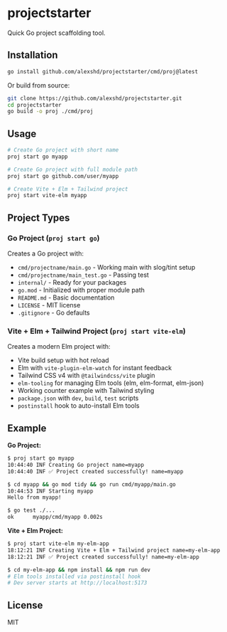 # projectstarter

Quick Go project scaffolding tool.

## Installation

```bash
go install github.com/alexshd/projectstarter/cmd/proj@latest
```

Or build from source:

```bash
git clone https://github.com/alexshd/projectstarter.git
cd projectstarter
go build -o proj ./cmd/proj
```

## Usage

```bash
# Create Go project with short name
proj start go myapp

# Create Go project with full module path
proj start go github.com/user/myapp

# Create Vite + Elm + Tailwind project
proj start vite-elm myapp
```

## Project Types

### Go Project (`proj start go`)

Creates a Go project with:

- `cmd/projectname/main.go` - Working main with slog/tint setup
- `cmd/projectname/main_test.go` - Passing test
- `internal/` - Ready for your packages
- `go.mod` - Initialized with proper module path
- `README.md` - Basic documentation
- `LICENSE` - MIT license
- `.gitignore` - Go defaults

### Vite + Elm + Tailwind Project (`proj start vite-elm`)

Creates a modern Elm project with:

- Vite build setup with hot reload
- Elm with `vite-plugin-elm-watch` for instant feedback
- Tailwind CSS v4 with `@tailwindcss/vite` plugin
- `elm-tooling` for managing Elm tools (elm, elm-format, elm-json)
- Working counter example with Tailwind styling
- `package.json` with `dev`, `build`, `test` scripts
- `postinstall` hook to auto-install Elm tools

## Example

**Go Project:**

```bash
$ proj start go myapp
10:44:40 INF Creating Go project name=myapp
10:44:40 INF ✅ Project created successfully! name=myapp

$ cd myapp && go mod tidy && go run cmd/myapp/main.go
10:44:53 INF Starting myapp
Hello from myapp!

$ go test ./...
ok      myapp/cmd/myapp 0.002s
```

**Vite + Elm Project:**

```bash
$ proj start vite-elm my-elm-app
18:12:21 INF Creating Vite + Elm + Tailwind project name=my-elm-app
18:12:21 INF ✅ Project created successfully! name=my-elm-app

$ cd my-elm-app && npm install && npm run dev
# Elm tools installed via postinstall hook
# Dev server starts at http://localhost:5173
```

## License

MIT

